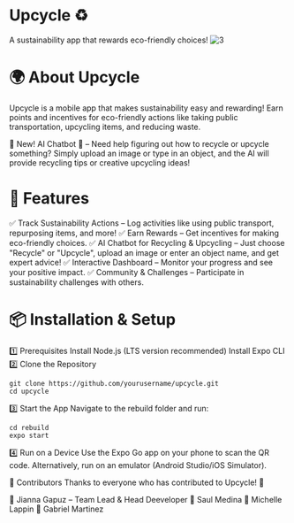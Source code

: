 # Upcycle ♻️
A sustainability app that rewards eco-friendly choices!
![3](https://github.com/user-attachments/assets/566f41fc-79a2-45ab-8e62-2be873c014fc)


# 🌍 About Upcycle
Upcycle is a mobile app that makes sustainability easy and rewarding! Earn points and incentives for eco-friendly actions like taking public transportation, upcycling items, and reducing waste.

🔹 New! AI Chatbot 🤖 – Need help figuring out how to recycle or upcycle something? Simply upload an image or type in an object, and the AI will provide recycling tips or creative upcycling ideas!

# 🚀 Features
✅ Track Sustainability Actions – Log activities like using public transport, repurposing items, and more!
✅ Earn Rewards – Get incentives for making eco-friendly choices.
✅ AI Chatbot for Recycling & Upcycling – Just choose "Recycle" or "Upcycle", upload an image or enter an object name, and get expert advice!
✅ Interactive Dashboard – Monitor your progress and see your positive impact.
✅ Community & Challenges – Participate in sustainability challenges with others.

# 📦 Installation & Setup
1️⃣ Prerequisites
Install Node.js (LTS version recommended)
Install Expo CLI
2️⃣ Clone the Repository
```
git clone https://github.com/yourusername/upcycle.git
cd upcycle
```
3️⃣ Start the App
Navigate to the rebuild folder and run:
```
cd rebuild
expo start
```
4️⃣ Run on a Device
Use the Expo Go app on your phone to scan the QR code.
Alternatively, run on an emulator (Android Studio/iOS Simulator).

👥 Contributors
Thanks to everyone who has contributed to Upcycle! 🎉

👤 Jianna Gapuz – Team Lead & Head Deeveloper
👤 Saul Medina
👤 Michelle Lappin
👤 Gabriel Martinez
